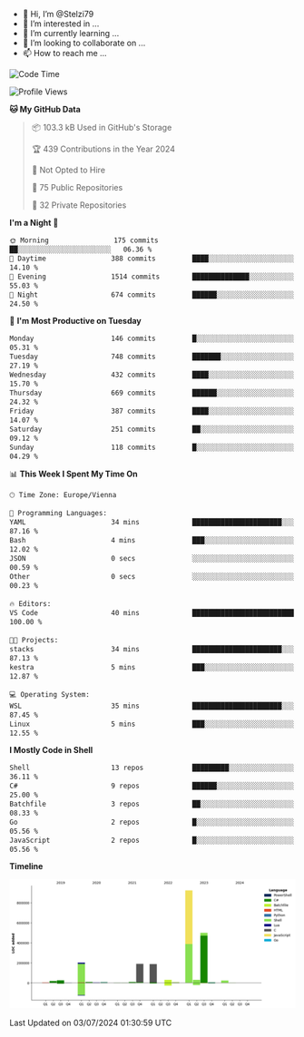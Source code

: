 - 👋 Hi, I’m @Stelzi79
- 👀 I’m interested in ...
- 🌱 I’m currently learning ...
- 💞️ I’m looking to collaborate on ...
- 📫 How to reach me ...

<!--START_SECTION:waka-->
![Code Time](http://img.shields.io/badge/Code%20Time-1%2C003%20hrs%2045%20mins-blue)

![Profile Views](http://img.shields.io/badge/Profile%20Views-0-blue)

**🐱 My GitHub Data** 

> 📦 103.3 kB Used in GitHub's Storage 
 > 
> 🏆 439 Contributions in the Year 2024
 > 
> 🚫 Not Opted to Hire
 > 
> 📜 75 Public Repositories 
 > 
> 🔑 32 Private Repositories 
 > 
**I'm a Night 🦉** 

```text
🌞 Morning                175 commits         ██░░░░░░░░░░░░░░░░░░░░░░░   06.36 % 
🌆 Daytime                388 commits         ████░░░░░░░░░░░░░░░░░░░░░   14.10 % 
🌃 Evening                1514 commits        ██████████████░░░░░░░░░░░   55.03 % 
🌙 Night                  674 commits         ██████░░░░░░░░░░░░░░░░░░░   24.50 % 
```
📅 **I'm Most Productive on Tuesday** 

```text
Monday                   146 commits         █░░░░░░░░░░░░░░░░░░░░░░░░   05.31 % 
Tuesday                  748 commits         ███████░░░░░░░░░░░░░░░░░░   27.19 % 
Wednesday                432 commits         ████░░░░░░░░░░░░░░░░░░░░░   15.70 % 
Thursday                 669 commits         ██████░░░░░░░░░░░░░░░░░░░   24.32 % 
Friday                   387 commits         ████░░░░░░░░░░░░░░░░░░░░░   14.07 % 
Saturday                 251 commits         ██░░░░░░░░░░░░░░░░░░░░░░░   09.12 % 
Sunday                   118 commits         █░░░░░░░░░░░░░░░░░░░░░░░░   04.29 % 
```


📊 **This Week I Spent My Time On** 

```text
🕑︎ Time Zone: Europe/Vienna

💬 Programming Languages: 
YAML                     34 mins             ██████████████████████░░░   87.16 % 
Bash                     4 mins              ███░░░░░░░░░░░░░░░░░░░░░░   12.02 % 
JSON                     0 secs              ░░░░░░░░░░░░░░░░░░░░░░░░░   00.59 % 
Other                    0 secs              ░░░░░░░░░░░░░░░░░░░░░░░░░   00.23 % 

🔥 Editors: 
VS Code                  40 mins             █████████████████████████   100.00 % 

🐱‍💻 Projects: 
stacks                   34 mins             ██████████████████████░░░   87.13 % 
kestra                   5 mins              ███░░░░░░░░░░░░░░░░░░░░░░   12.87 % 

💻 Operating System: 
WSL                      35 mins             ██████████████████████░░░   87.45 % 
Linux                    5 mins              ███░░░░░░░░░░░░░░░░░░░░░░   12.55 % 
```

**I Mostly Code in Shell** 

```text
Shell                    13 repos            █████████░░░░░░░░░░░░░░░░   36.11 % 
C#                       9 repos             ██████░░░░░░░░░░░░░░░░░░░   25.00 % 
Batchfile                3 repos             ██░░░░░░░░░░░░░░░░░░░░░░░   08.33 % 
Go                       2 repos             █░░░░░░░░░░░░░░░░░░░░░░░░   05.56 % 
JavaScript               2 repos             █░░░░░░░░░░░░░░░░░░░░░░░░   05.56 % 
```



**Timeline**

![Lines of Code chart](https://raw.githubusercontent.com/Stelzi79/Stelzi79/main/assets/bar_graph.png)


 Last Updated on 03/07/2024 01:30:59 UTC
<!--END_SECTION:waka-->

<!---
Stelzi79/Stelzi79 is a ✨ special ✨ repository because its `README.md` (this file) appears on your GitHub profile.
You can click the Preview link to take a look at your changes.
--->
